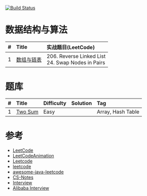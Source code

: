 [![Build Status](https://travis-ci.org/yeungeek/java-leetcode.svg?branch=master)](https://travis-ci.org/yeungeek/java-leetcode)
# 数据结构与算法
| #    | Title              | 实战题⽬(LeetCode)          | 
| :--- | :----------------- | :-----------------         | 
| 1    | [数组与链表](algo/Array/README.md)    | 206. Reverse Linked List<br/>24. Swap Nodes in Pairs           | 


# 题库

| #    | Title              | Difficulty         | Solution           | Tag                |
| :--- | :----------------- | :----------------- | :----------------- | :----------------- |
| 1    | [Two Sum](problems/easy/001/README.md)     | Easy               |                    |Array, Hash Table   |

# 参考
* [LeetCode](https://leetcode.com/)
* [LeetCodeAnimation](https://github.com/MisterBooo/LeetCodeAnimation)
* [Leetcode](https://github.com/fishercoder1534/Leetcode)
* [leetcode](https://github.com/gouthampradhan/leetcode)
* [awesome-java-leetcode](https://github.com/Blankj/awesome-java-leetcode)
* [CS-Notes](https://github.com/CyC2018/CS-Notes)
* [Interview](https://github.com/apachecn/Interview)
* [Alibaba Interview](https://hit-alibaba.github.io/interview/)